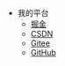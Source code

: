 <!-- _navbar.md 上面的导航栏  -->

* 我的平台
  * [掘金](https://juejin.cn/user/2524134428904894/posts)
  * [CSDN](https://blog.csdn.net/M_J_BlackCloud)
  * [Gitee](https://gitee.com/ZXAcademy)
  * [GitHub](https://github.com/ZXAcademy)


<!-- * 联系我们 -->
  <!-- * [邮箱](contacts/email.md) -->
  <!-- * [电话](zh-contacts/phone.md) -->
